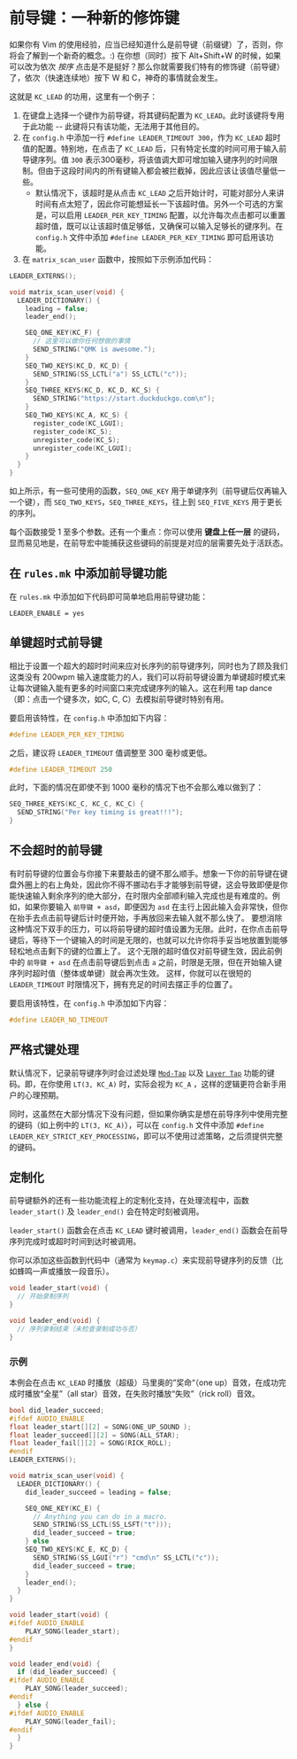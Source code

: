 # 前导键：一种新的修饰键

<!---
  original document: 0.15.16:docs/feature_leader_key.md
  git diff 0.15.16 HEAD -- docs/feature_leader_key.md | cat
-->

如果你有 Vim 的使用经验，应当已经知道什么是前导键（前缀键）了，否则，你将会了解到一个新奇的概念。:) 在你想（同时）按下 Alt+Shift+W 的时候，如果可以改为依次 _按序_ 点击是不是挺好？那么你就需要我们特有的修饰键（前导键）了，依次（快速连续地）按下 W 和 C，神奇的事情就会发生。

这就是 `KC_LEAD` 的功用，这里有一个例子：

1. 在键盘上选择一个键作为前导键，将其键码配置为 `KC_LEAD`。此时该键将专用于此功能 -- 此键将只有该功能，无法用于其他目的。
2. 在 `config.h` 中添加一行 `#define LEADER_TIMEOUT 300`，作为 `KC_LEAD` 超时值的配置。特别地，在点击了 `KC_LEAD` 后，只有特定长度的时间可用于输入前导键序列。值 `300` 表示300毫秒，将该值调大即可增加输入键序列的时间限制。但由于这段时间内的所有键输入都会被拦截掉，因此应该让该值尽量低一些。
   * 默认情况下，该超时是从点击 `KC_LEAD` 之后开始计时，可能对部分人来讲时间有点太短了，因此你可能想延长一下该超时值。另外一个可选的方案是，可以启用 `LEADER_PER_KEY_TIMING` 配置，以允许每次点击都可以重置超时值，既可以让该超时值足够低，又确保可以输入足够长的键序列。在 `config.h` 文件中添加 `#define LEADER_PER_KEY_TIMING` 即可启用该功能。
3. 在 `matrix_scan_user` 函数中，按照如下示例添加代码：

```c
LEADER_EXTERNS();

void matrix_scan_user(void) {
  LEADER_DICTIONARY() {
    leading = false;
    leader_end();

    SEQ_ONE_KEY(KC_F) {
      // 这里可以做你任何想做的事情
      SEND_STRING("QMK is awesome.");
    }
    SEQ_TWO_KEYS(KC_D, KC_D) {
      SEND_STRING(SS_LCTL("a") SS_LCTL("c"));
    }
    SEQ_THREE_KEYS(KC_D, KC_D, KC_S) {
      SEND_STRING("https://start.duckduckgo.com\n");
    }
    SEQ_TWO_KEYS(KC_A, KC_S) {
      register_code(KC_LGUI);
      register_code(KC_S);
      unregister_code(KC_S);
      unregister_code(KC_LGUI);
    }
  }
}
```

如上所示，有一些可使用的函数，`SEQ_ONE_KEY` 用于单键序列（前导键后仅再输入一个键），而 `SEQ_TWO_KEYS`，`SEQ_THREE_KEYS`，往上到 `SEQ_FIVE_KEYS` 用于更长的序列。

每个函数接受 1 至多个参数。还有一个重点：你可以使用 **键盘上任一层** 的键码，显而易见地是，在前导宏中能捕获这些键码的前提是对应的层需要先处于活跃态。

## 在 `rules.mk` 中添加前导键功能

在 `rules.mk` 中添加如下代码即可简单地启用前导键功能：

```make
LEADER_ENABLE = yes
```

## 单键超时式前导键

相比于设置一个超大的超时时间来应对长序列的前导键序列，同时也为了顾及我们这类没有 200wpm 输入速度能力的人，我们可以将前导键设置为单键超时模式来让每次键输入能有更多的时间窗口来完成键序列的输入。这在利用 tap dance（即：点击一个键多次，如C, C, C）去模拟前导键时特别有用。

要启用该特性，在 `config.h` 中添加如下内容：
```c
#define LEADER_PER_KEY_TIMING
```

之后，建议将 `LEADER_TIMEOUT` 值调整至 300 毫秒或更低。

```c
#define LEADER_TIMEOUT 250
```

此时，下面的情况在即使不到 1000 毫秒的情况下也不会那么难以做到了：

```c
SEQ_THREE_KEYS(KC_C, KC_C, KC_C) {
  SEND_STRING("Per key timing is great!!!");
}
```

## 不会超时的前导键

有时前导键的位置会与你接下来要敲击的键不那么顺手。想象一下你的前导键在键盘外圈上的右上角处，因此你不得不挪动右手才能够到前导键，这会导致即便是你能快速输入剩余序列的绝大部分，在时限内全部顺利输入完成也是有难度的。例如，如果你要输入 `前导键 + asd`，即便因为 `asd` 在主行上因此输入会非常快，但你在抬手去点击前导键后计时便开始，手再放回来去输入就不那么快了。
要想消除这种情况下双手的压力，可以将前导键的超时值设置为无限。此时，在你点击前导键后，等待下一个键输入的时间是无限的，也就可以允许你将手妥当地放置到能够轻松地点击剩下的键的位置上了。
这个无限的超时值仅对前导键生效，因此前例中的 `前导键 + asd` 在点击前导键后到点击 `a` 之前，时限是无限，但在开始输入键序列时超时值（整体或单键）就会再次生效。
这样，你就可以在很短的 `LEADER_TIMEOUT` 时限情况下，拥有充足的时间去摆正手的位置了。

要启用该特性，在 `config.h` 中添加如下内容：
```c
#define LEADER_NO_TIMEOUT
```

## 严格式键处理

默认情况下，记录前导键序列时会过滤处理 [`Mod-Tap`](zh-cn/mod_tap.md) 以及 [`Layer Tap`](zh-cn/feature_layers.md#switching-and-toggling-layers) 功能的键码。即，在你使用 `LT(3, KC_A)` 时，实际会视为 `KC_A` ，这样的逻辑更符合新手用户的心理预期。

同时，这虽然在大部分情况下没有问题，但如果你确实是想在前导序列中使用完整的键码（如上例中的 `LT(3, KC_A)`），可以在 `config.h` 文件中添加 `#define LEADER_KEY_STRICT_KEY_PROCESSING`，即可以不使用过滤策略，之后须提供完整的键码。

## 定制化

前导键额外的还有一些功能流程上的定制化支持，在处理流程中，函数 `leader_start()` 及 `leader_end()` 会在特定时刻被调用。

`leader_start()` 函数会在点击 `KC_LEAD` 键时被调用，`leader_end()` 函数会在前导序列完成时或超时时间到达时被调用。

你可以添加这些函数到代码中（通常为 `keymap.c`）来实现前导键序列的反馈（比如蜂鸣一声或播放一段音乐）。

```c
void leader_start(void) {
  // 开始录制序列
}

void leader_end(void) {
  // 序列录制结束（未检查录制成功与否）
}
```

### 示例

本例会在点击 `KC_LEAD` 时播放（超级）马里奥的”奖命“（one up）音效，在成功完成时播放“全星”（all star）音效，在失败时播放“失败”（rick roll）音效。

```c
bool did_leader_succeed;
#ifdef AUDIO_ENABLE
float leader_start[][2] = SONG(ONE_UP_SOUND );
float leader_succeed[][2] = SONG(ALL_STAR);
float leader_fail[][2] = SONG(RICK_ROLL);
#endif
LEADER_EXTERNS();

void matrix_scan_user(void) {
  LEADER_DICTIONARY() {
    did_leader_succeed = leading = false;

    SEQ_ONE_KEY(KC_E) {
      // Anything you can do in a macro.
      SEND_STRING(SS_LCTL(SS_LSFT("t")));
      did_leader_succeed = true;
    } else 
    SEQ_TWO_KEYS(KC_E, KC_D) {
      SEND_STRING(SS_LGUI("r") "cmd\n" SS_LCTL("c"));
      did_leader_succeed = true;
    }
    leader_end();
  }
}

void leader_start(void) {
#ifdef AUDIO_ENABLE
    PLAY_SONG(leader_start);
#endif
}

void leader_end(void) {
  if (did_leader_succeed) {
#ifdef AUDIO_ENABLE
    PLAY_SONG(leader_succeed);
#endif
  } else {
#ifdef AUDIO_ENABLE
    PLAY_SONG(leader_fail);
#endif
  }
}
```
